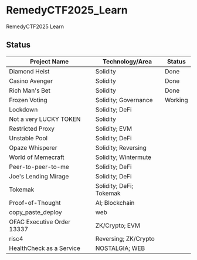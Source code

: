 # RemedyCTF2025_Learn
RemedyCTF2025 Learn



## Status

| Project Name            | Technology/Area                           | Status              |
|-------------------------|-------------------------------------------|---------------------|
| Diamond Heist           | Solidity                                  | Done                |
| Casino Avenger          | Solidity                                  | Done                |
| Rich Man's Bet          | Solidity                                  | Done                |
| Frozen Voting           | Solidity; Governance                      | Working             |
| Lockdown                | Solidity; DeFi                            |                     |
| Not a very LUCKY TOKEN  | Solidity                                  |                     |
| Restricted Proxy        | Solidity; EVM                             |                     |
| Unstable Pool           | Solidity; DeFi                            |                     |
| Opaze Whisperer         | Solidity; Reversing                       |                     |
| World of Memecraft      | Solidity; Wintermute                      |                     |
| Peer-to-peer-to-me      | Solidity; DeFi                            |                     |
| Joe's Lending Mirage    | Solidity; DeFi                            |                     |
| Tokemak                 | Solidity; DeFi; Tokemak                   |                     |
| Proof-of-Thought        | AI; Blockchain                            |                     |
| copy_paste_deploy       | web                                       |                     |
| OFAC Executive Order 13337 | ZK/Crypto; EVM                         |                     |
| risc4                   | Reversing; ZK/Crypto                      |                     |
| HealthCheck as a Service| NOSTALGIA; WEB                            |                     |
